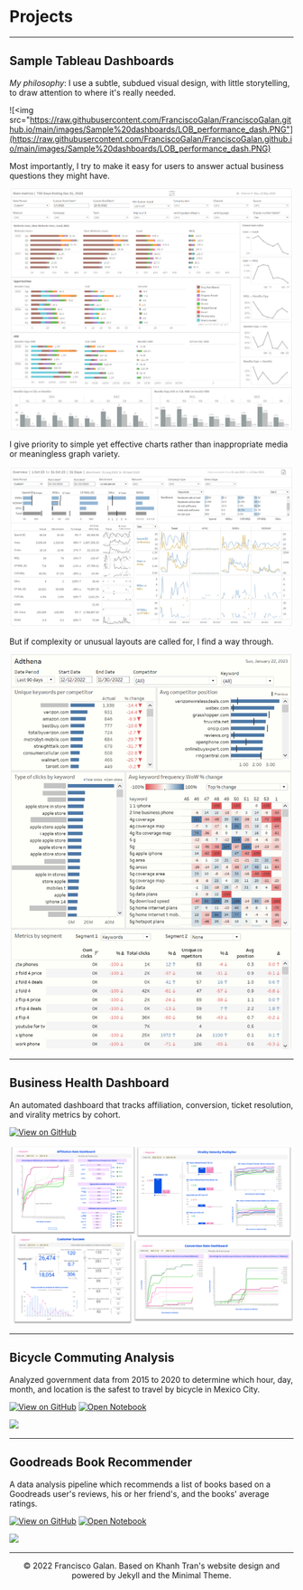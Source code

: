 # Projects

------

## Sample Tableau Dashboards

*My philosophy*: I use a subtle, subdued visual design, with little storytelling, to draw attention to where it's really needed. 

![<img src="https://raw.githubusercontent.com/FranciscoGalan/FranciscoGalan.github.io/main/images/Sample%20dashboards/LOB_performance_dash.PNG"](https://raw.githubusercontent.com/FranciscoGalan/FranciscoGalan.github.io/main/images/Sample%20dashboards/LOB_performance_dash.PNG)



Most importantly, I try to make it easy for users to answer actual business questions they might have.

![](https://raw.githubusercontent.com/FranciscoGalan/FranciscoGalan.github.io/main/images/Sample%20dashboards/Attribution_dash.PNG)



I give priority to simple yet effective charts rather than inappropriate media or meaningless graph variety.

![](https://raw.githubusercontent.com/FranciscoGalan/FranciscoGalan.github.io/main/images/Sample%20dashboards/Dash9.PNG)

But if complexity or unusual layouts are called for, I find a way through.

![](https://raw.githubusercontent.com/FranciscoGalan/FranciscoGalan.github.io/main/images/Sample%20dashboards/Dash3.PNG)



------



## Business Health Dashboard

An automated dashboard that tracks affiliation, conversion, ticket resolution, and virality metrics by cohort.

[![View on GitHub](https://img.shields.io/badge/GitHub-View_on_GitHub-blue?logo=GitHub)](https://github.com/FranciscoGalan/Business_Health_Dashboard)

![](https://raw.githubusercontent.com/FranciscoGalan/Business_Health_Dashboard/main/Media/Business%20Health%20Dashboard.png)



---


## Bicycle Commuting Analysis

Analyzed government data from 2015 to 2020 to determine which hour, day, month, and location is the safest to travel by bicycle in Mexico City.

[![View on GitHub](https://img.shields.io/badge/GitHub-View_on_GitHub-blue?logo=GitHub)](https://github.com/FranciscoGalan/Bicycle_Commuting_Mexico_City) [![Open Notebook](https://img.shields.io/badge/Jupyter-Open_Notebook-blue?logo=Jupyter)](https://nbviewer.org/github/FranciscoGalan/Bicycle_Commuting_Mexico_City/blob/main/main.ipynb)

![](https://raw.githubusercontent.com/FranciscoGalan/Bicycle_Commuting_Mexico_City/main/Media/Mapa_incidentes_viales.jpg)



---


## Goodreads Book Recommender

A data analysis pipeline which recommends a list of books based on a Goodreads user's reviews, his or her friend's, and the books' average  ratings.

[![View on GitHub](https://img.shields.io/badge/GitHub-View_on_GitHub-blue?logo=GitHub)](https://github.com/FranciscoGalan/Goodreads_Book_Recommender) [![Open Notebook](https://img.shields.io/badge/Jupyter-Open_Notebook-blue?logo=Jupyter)](https://nbviewer.org/github/FranciscoGalan/Goodreads_Book_Recommender/blob/main/main.ipynb)

![](https://raw.githubusercontent.com/FranciscoGalan/Goodreads_Book_Recommender/main/Media/recommended_books_francisco_galan.PNG)

---
<center>© 2022 Francisco Galan. Based on Khanh Tran's website design and powered by Jekyll and the Minimal Theme.</center>

